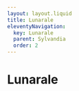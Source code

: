 ```yaml
---
layout: layout.liquid
title: Lunarale
eleventyNavigation:
  key: Lunarale
  parent: Sylvandia
  order: 2
---
```


# Lunarale